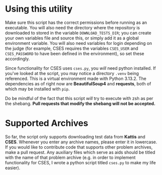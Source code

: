 # Using this utility
Make sure this script has the correct permissions before running as an executable. You will also need the directory where the repository is downloaded to stored in the variable `DOWNLOAD_TESTS_DIR`; you can create your own variables file and source this, or simply add it as a global environment variable. You will also need variables for login depending on the judge (for example, CSES requires the variables `CSES_USER` and `CSES_PASSWORD` to have been defined in the environment), so set these accordingly.

Since functionality for CSES uses `cses.py`, you *will* need python installed. If you've looked at the script, you may notice a directory `.venv` being referenced. This is a virtual environment made with Python 3.13.2. The dependencies as of right now are **BeautifulSoup4** and **requests**, both of which may be installed with `pip`.

Do be mindful of the fact that this script *will* try to execute with zsh as per the shebang. **Pull requests that modify the shebang will not be accepted.**
# Supported Archives
So far, the script only supports downloading test data from **Kattis** and **CSES**. Whenever you enter any archive names, please enter it in lowercase. If you would like to contribute code that supports other problem archives, make a pull request. Any auxiliary files which serve as aids should be titled with the name of that problem archive (e.g. in order to implement functionality for CSES, I wrote a python script titled `cses.py` to make my life easier).
